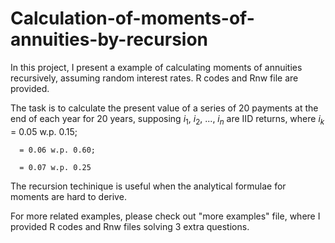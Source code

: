 # Calculation-of-moments-of-annuities-by-recursion
In this project, I present a example of calculating moments of annuities recursively, assuming random interest rates. R codes and Rnw file are provided.

The task is to calculate the present value of a series of 20 payments at the end of each year for 20 years, supposing $i_1$, $i_2$, ..., $i_n$ are IID returns, where
$i_k$
      = 0.05 w.p. 0.15;

      = 0.06 w.p. 0.60;
      
      = 0.07 w.p. 0.25

The recursion techinique is useful when the analytical formulae for moments are hard to derive.

For more related examples, please check out "more examples" file, where I provided R codes and Rnw files solving 3 extra questions.
